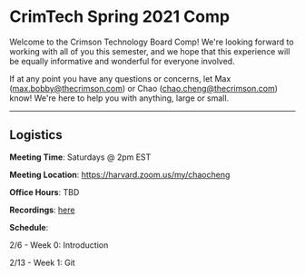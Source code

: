 # CrimTech Spring 2021 Comp
Welcome to the Crimson Technology Board Comp! We're looking forward to working with all of you this semester, and we hope that this experience will be equally informative and wonderful for everyone involved.

If at any point you have any questions or concerns, let Max (max.bobby@thecrimson.com) or Chao (chao.cheng@thecrimson.com) know! We're here to help you with anything, large or small.

-----
## Logistics
**Meeting Time**: Saturdays @ 2pm EST

**Meeting Location**: https://harvard.zoom.us/my/chaocheng

**Office Hours**: TBD

**Recordings**: [here](https://drive.google.com/drive/folders/19IVIcLgtt-ahrh6lH9-yxtaXxAEVjoeb?usp=sharing)


**Schedule**:

2/6 - Week 0: Introduction

2/13 - Week 1: Git